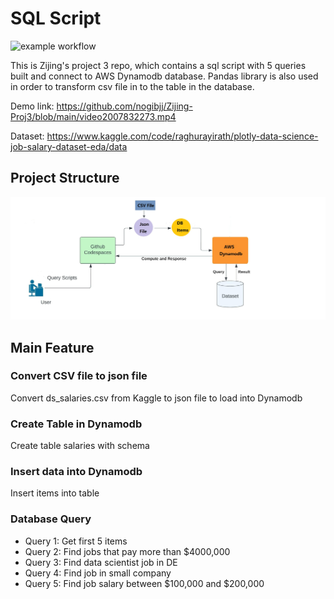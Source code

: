 # SQL Script

![example workflow](https://github.com/nogibjj/Zijing-codespcase/actions/workflows/main.yml/badge.svg)

This is Zijing's project 3 repo, which contains a sql script with 5 queries built and connect to AWS Dynamodb database. Pandas library is also used in order to transform csv file in to the table in the database.

Demo link: https://github.com/nogibjj/Zijing-Proj3/blob/main/video2007832273.mp4

Dataset: https://www.kaggle.com/code/raghurayirath/plotly-data-science-job-salary-dataset-eda/data

## Project Structure
![image](https://github.com/nogibjj/Zijing-Proj3/blob/main/Structure.jpg)


## Main Feature
### Convert CSV file to json file
Convert ds_salaries.csv from Kaggle to json file to load into Dynamodb
### Create Table in Dynamodb
Create table salaries with schema
### Insert data into Dynamodb
Insert items into table
### Database Query 
- Query 1: Get first 5 items
- Query 2: Find jobs that pay more than $4000,000
- Query 3: Find data scientist job in DE
- Query 4: Find job in small company
- Query 5: Find job salary between $100,000 and $200,000

